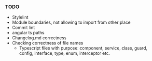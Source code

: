 ### TODO

- Stylelint
- Module boundaries, not allowing to import from other place
- Commit lint
- angular ts paths
- Changelog.md correctness
- Checking correctness of file names
  - Typescript files with purpose: component, service, class, guard, config, interface, type, enum, interceptor etc.
